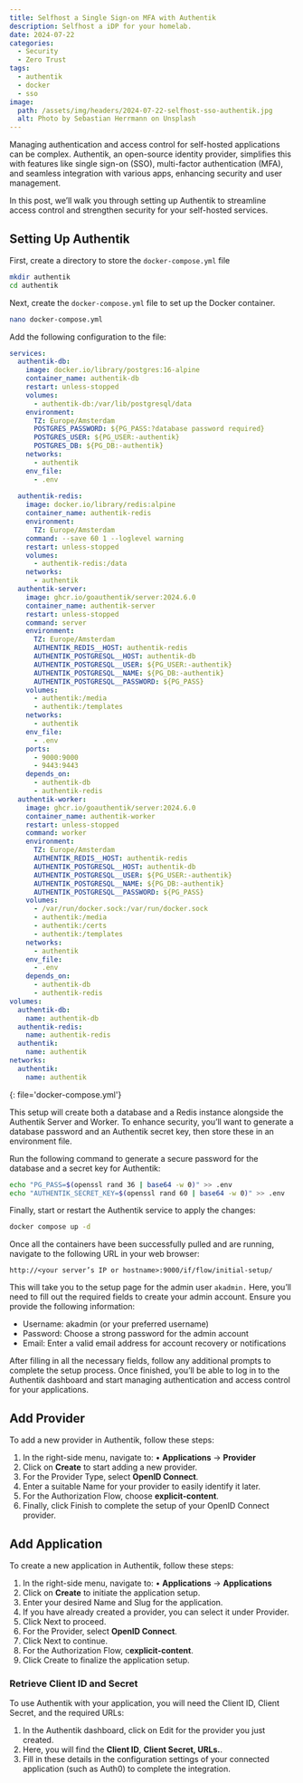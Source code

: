 ```yaml
---
title: Selfhost a Single Sign-on MFA with Authentik
description: Selfhost a iDP for your homelab.
date: 2024-07-22
categories:
  - Security
  - Zero Trust
tags:
  - authentik
  - docker
  - sso
image:
  path: /assets/img/headers/2024-07-22-selfhost-sso-authentik.jpg
  alt: Photo by Sebastian Herrmann on Unsplash
---
```


Managing authentication and access control for self-hosted applications can be complex. Authentik, an open-source identity provider, simplifies this with features like single sign-on (SSO), multi-factor authentication (MFA), and seamless integration with various apps, enhancing security and user management.

In this post, we’ll walk you through setting up Authentik to streamline access control and strengthen security for your self-hosted services.

## Setting Up Authentik

First, create a directory to store the `docker-compose.yml` file

```bash
mkdir authentik
cd authentik
```

Next, create the `docker-compose.yml` file to set up the Docker container.

```bash
nano docker-compose.yml
```
Add the following configuration to the file:
```yaml
services:
  authentik-db:
    image: docker.io/library/postgres:16-alpine
    container_name: authentik-db
    restart: unless-stopped
    volumes:
      - authentik-db:/var/lib/postgresql/data
    environment:
      TZ: Europe/Amsterdam
      POSTGRES_PASSWORD: ${PG_PASS:?database password required}
      POSTGRES_USER: ${PG_USER:-authentik}
      POSTGRES_DB: ${PG_DB:-authentik}
    networks:
      - authentik
    env_file:
      - .env
  
  authentik-redis:
    image: docker.io/library/redis:alpine
    container_name: authentik-redis
    environment:
      TZ: Europe/Amsterdam
    command: --save 60 1 --loglevel warning
    restart: unless-stopped
    volumes:
      - authentik-redis:/data
    networks:
      - authentik
  authentik-server:
    image: ghcr.io/goauthentik/server:2024.6.0
    container_name: authentik-server
    restart: unless-stopped
    command: server
    environment:
      TZ: Europe/Amsterdam
      AUTHENTIK_REDIS__HOST: authentik-redis
      AUTHENTIK_POSTGRESQL__HOST: authentik-db
      AUTHENTIK_POSTGRESQL__USER: ${PG_USER:-authentik}
      AUTHENTIK_POSTGRESQL__NAME: ${PG_DB:-authentik}
      AUTHENTIK_POSTGRESQL__PASSWORD: ${PG_PASS}
    volumes:
      - authentik:/media
      - authentik:/templates
    networks:
      - authentik
    env_file:
      - .env
    ports:
      - 9000:9000
      - 9443:9443
    depends_on:
      - authentik-db
      - authentik-redis
  authentik-worker:
    image: ghcr.io/goauthentik/server:2024.6.0
    container_name: authentik-worker
    restart: unless-stopped
    command: worker
    environment:
      TZ: Europe/Amsterdam
      AUTHENTIK_REDIS__HOST: authentik-redis
      AUTHENTIK_POSTGRESQL__HOST: authentik-db
      AUTHENTIK_POSTGRESQL__USER: ${PG_USER:-authentik}
      AUTHENTIK_POSTGRESQL__NAME: ${PG_DB:-authentik}
      AUTHENTIK_POSTGRESQL__PASSWORD: ${PG_PASS}
    volumes:
      - /var/run/docker.sock:/var/run/docker.sock
      - authentik:/media
      - authentik:/certs
      - authentik:/templates
    networks:
      - authentik
    env_file:
      - .env
    depends_on:
      - authentik-db
      - authentik-redis
volumes:
  authentik-db:
    name: authentik-db
  authentik-redis:
    name: authentik-redis
  authentik:
    name: authentik
networks:
  authentik:
    name: authentik

```
{: file='docker-compose.yml'}

This setup will create both a database and a Redis instance alongside the Authentik Server and Worker. To enhance security, you’ll want to generate a database password and an Authentik secret key, then store these in an environment file.

Run the following command to generate a secure password for the database and a secret key for Authentik:

```bash
echo "PG_PASS=$(openssl rand 36 | base64 -w 0)" >> .env
echo "AUTHENTIK_SECRET_KEY=$(openssl rand 60 | base64 -w 0)" >> .env
```

Finally, start or restart the Authentik service to apply the changes:

```bash
docker compose up -d
```

Once all the containers have been successfully pulled and are running, navigate to the following URL in your web browser:

`http://<your server’s IP or hostname>:9000/if/flow/initial-setup/`

This will take you to the setup page for the admin user `akadmin.` Here, you’ll need to fill out the required fields to create your admin account. Ensure you provide the following information:

- Username: akadmin (or your preferred username)
- Password: Choose a strong password for the admin account
- Email: Enter a valid email address for account recovery or notifications

After filling in all the necessary fields, follow any additional prompts to complete the setup process. Once finished, you’ll be able to log in to the Authentik dashboard and start managing authentication and access control for your applications.

## Add Provider

To add a new provider in Authentik, follow these steps:

1. In the right-side menu, navigate to:
•	**Applications** -> **Provider**
2. Click on **Create** to start adding a new provider.
3. For the Provider Type, select **OpenID Connect**.
4. Enter a suitable Name for your provider to easily identify it later.
5. For the Authorization Flow, choose **explicit-content**.
6. Finally, click Finish to complete the setup of your OpenID Connect provider.

## Add Application

To create a new application in Authentik, follow these steps:

1. In the right-side menu, navigate to:
•	**Applications** -> **Applications**
2. Click on **Create** to initiate the application setup.
3. Enter your desired Name and Slug for the application.
4. If you have already created a provider, you can select it under Provider.
5. Click Next to proceed.
6. For the Provider, select **OpenID Connect**.
7. Click Next to continue.
8. For the Authorization Flow, c**explicit-content**.
9. Click Create to finalize the application setup.

### Retrieve Client ID and Secret

To use Authentik with your application, you will need the Client ID, Client Secret, and the required URLs:

1. In the Authentik dashboard, click on Edit for the provider you just created.
2. Here, you will find the **Client ID**, **Client Secret, URLs.**.
3. Fill in these details in the configuration settings of your connected application (such as Auth0) to complete the integration.
